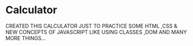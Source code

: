 # Calculator

CREATED THIS CALCULATOR JUST TO PRACTICE SOME HTML ,CSS & NEW CONCEPTS OF JAVASCRIPT LIKE USING CLASSES ,DOM AND MANY MORE THINGS...
